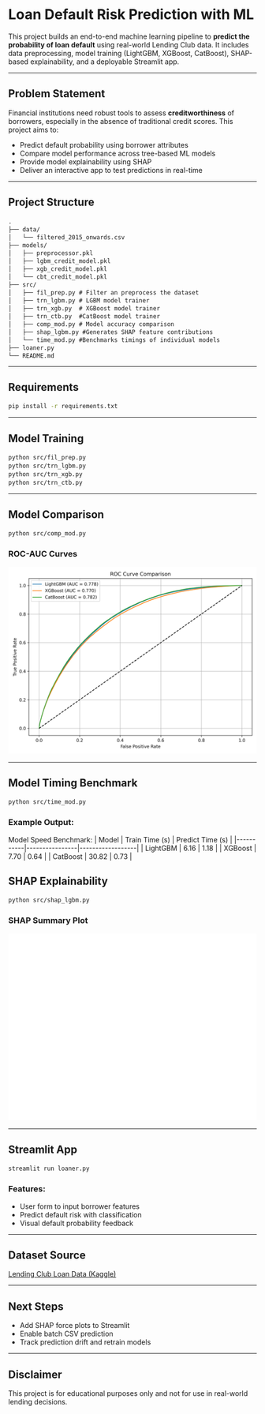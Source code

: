 
#  Loan Default Risk Prediction with ML

This project builds an end-to-end machine learning pipeline to **predict the probability of loan default** using real-world Lending Club data. It includes data preprocessing, model training (LightGBM, XGBoost, CatBoost), SHAP-based explainability, and a deployable Streamlit app.

---

##  Problem Statement

Financial institutions need robust tools to assess **creditworthiness** of borrowers, especially in the absence of traditional credit scores. This project aims to:

- Predict default probability using borrower attributes
- Compare model performance across tree-based ML models
- Provide model explainability using SHAP
- Deliver an interactive app to test predictions in real-time

---

##  Project Structure

```
.
├── data/
│   └── filtered_2015_onwards.csv
├── models/
│   ├── preprocessor.pkl
│   ├── lgbm_credit_model.pkl
│   ├── xgb_credit_model.pkl
│   └── cbt_credit_model.pkl
├── src/
│   ├── fil_prep.py # Filter an preprocess the dataset
│   ├── trn_lgbm.py # LGBM model trainer
│   ├── trn_xgb.py  # XGBoost model trainer
│   ├── trn_ctb.py  #CatBoost model trainer
│   ├── comp_mod.py # Model accuracy comparison
│   ├── shap_lgbm.py #Generates SHAP feature contributions
│   └── time_mod.py #Benchmarks timings of individual models
├── loaner.py
└── README.md
```

---

##  Requirements

```bash
pip install -r requirements.txt
```

---

##  Model Training

```bash
python src/fil_prep.py
python src/trn_lgbm.py
python src/trn_xgb.py
python src/trn_ctb.py
```

---

##  Model Comparison

```bash
python src/comp_mod.py
```

###  ROC-AUC Curves

![ROC Curve](roc_curve.png)

---

##  Model Timing Benchmark

```bash
python src/time_mod.py
```

###  Example Output:

Model Speed Benchmark:
| Model     | Train Time (s) | Predict Time (s) |
|-----------|----------------|------------------|
| LightGBM  | 6.16           | 1.18             |
| XGBoost   | 7.70           | 0.64             |
| CatBoost  | 30.82          | 0.73             |


##  SHAP Explainability

```bash
python src/shap_lgbm.py
```

###  SHAP Summary Plot

![SHAP Summary](shap_summ_plt.png)

---

##  Streamlit App

```bash
streamlit run loaner.py
```

### Features:
- User form to input borrower features
- Predict default risk with classification
- Visual default probability feedback

---

##  Dataset Source

[Lending Club Loan Data (Kaggle)](https://www.kaggle.com/datasets/wordsforthewise/lending-club)

---

##  Next Steps

- Add SHAP force plots to Streamlit
- Enable batch CSV prediction
- Track prediction drift and retrain models

---

##  Disclaimer

This project is for educational purposes only and not for use in real-world lending decisions.
